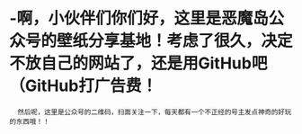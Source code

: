 # -啊，小伙伴们你们好，这里是恶魔岛公众号的壁纸分享基地！考虑了很久，决定不放自己的网站了，还是用GitHub吧（GitHub打广告费！

      然后呢，这里是公众号的二维码，扫面关注一下，每天都有一个不正经的号主发点神奇的好玩的东西哦！！
